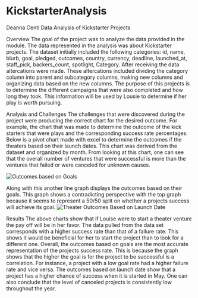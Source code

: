 # KickstarterAnalysis

Deanna Centi
Data Analysis of Kickstarter Projects

Overview
The goal of the project was to analyze the data provided in the module. The data represented in the analysis was about Kickstarter projects. The dataset initially included the following categories: id, name, blurb, goal, pledged, outcomes, country, currency, deadline, launched_at, staff_pick, backers_count, spotlight, Category. After receiving the data altercations were made. These altercations included dividing the category column into  parent and subcategory columns, making new columns and organizing data based on the new columns. The purpose of this projects is to determine the different campaigns that were also completed and how long they took. This information will be used by Lousie to determine if her play is worth pursuing.

Analysis and Challenges
The challenges that were discovered during the project were producing the correct chart for the desired outcome. For example, the chart that was made to determine the outcome of the kick starters that were plays and the corresponding success rate percentages. Below is a pivot chart made with excel to determine the outcomes if the theaters based on their launch dates. This chart was derived from the dataset and organized by month. From looking at this chart, one can see that the overall number of ventures that were successful is more than the ventures that failed or were canceled for unknown causes.
 
![Outcomes based on Goals](https://user-images.githubusercontent.com/69988487/211176204-615418c3-32dd-4bca-815b-c46bdbc142ed.png)

Along with this another line graph displays the outcomes based on their goals. This graph shows a contradicting perspective with the top graph because it seems to represent a 50/50 split on whether a projects success will achieve its goal.
![Theater Outcomes Based on Launch Date](https://user-images.githubusercontent.com/69988487/211176208-ad250c81-2b89-4778-9ec1-9f620e2d1d3b.png)

Results
The above charts show that if Louise were to start a theater venture the pay off will be in her favor. The data pulled from the data set corresponds with a higher success rate than that of a failure rate. This shows it would be beneficial for her to start the project than to look for a different one. Overall, the outcomes based on goals are the most accurate representation of the projects success rate. This is because the graph shows that the higher the goal is for the project to be successful is a correlation. For instance, a project with a low goal rate had a higher failure rate and vice versa. The outcomes based on launch date show that a project has a higher chance of success when it is started in May. One can also conclude that the level of canceled projects is consistently low throughout the year.




